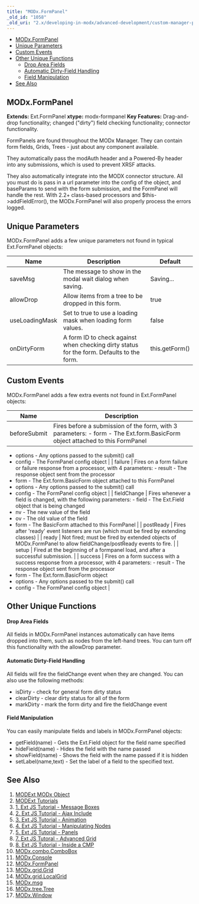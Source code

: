 ```yaml
---
title: "MODx.FormPanel"
_old_id: "1058"
_old_uri: "2.x/developing-in-modx/advanced-development/custom-manager-pages/modext/modx.formpanel"
---
```


- [MODx.FormPanel](#MODx.FormPanel-MODx.FormPanel)
- [Unique Parameters](#MODx.FormPanel-UniqueParameters)
- [Custom Events](#MODx.FormPanel-CustomEvents)
- [Other Unique Functions](#MODx.FormPanel-OtherUniqueFunctions)
  - [Drop Area Fields](#MODx.FormPanel-DropAreaFields)
  - [Automatic Dirty-Field Handling](#MODx.FormPanel-AutomaticDirtyFieldHandling)
  - [Field Manipulation](#MODx.FormPanel-FieldManipulation)
- [See Also](#MODx.FormPanel-SeeAlso)



## MODx.FormPanel

**Extends:** Ext.FormPanel 
**xtype:** modx-formpanel 
**Key Features:** Drag-and-drop functionality; changed ("dirty") field checking functionality; connector functionality.

FormPanels are found throughout the MODx Manager. They can contain form fields, Grids, Trees - just about any component available.

They automatically pass the modAuth header and a Powered-By header into any submissions, which is used to prevent XRSF attacks.

They also automatically integrate into the MODX connector structure. All you must do is pass in a url parameter into the config of the object, and baseParams to send with the form submission, and the FormPanel will handle the rest. With 2.2+ class-based processors and $this->addFieldError(), the MODx.FormPanel will also properly process the errors logged.

## Unique Parameters

MODx.FormPanel adds a few unique parameters not found in typical Ext.FormPanel objects:

| Name | Description | Default |
|------|-------------|---------|
| saveMsg | The message to show in the modal wait dialog when saving. | Saving... |
| allowDrop | Allow items from a tree to be dropped in this form. | true |
| useLoadingMask | Set to true to use a loading mask when loading form values. | false |
| onDirtyForm | A form ID to check against when checking dirty status for the form. Defaults to the form. | this.getForm() |
## Custom Events

MODx.FormPanel adds a few extra events not found in Ext.FormPanel objects:

| Name | Description |
|------|-------------|
| beforeSubmit | Fires before a submission of the form, with 3 parameters: - form - The Ext.form.BasicForm object attached to this FormPanel
- options - Any options passed to the submit() call
- config - The FormPanel config object |
| failure | Fires on a form failure or failure response from a processor, with 4 parameters: - result - The response object sent from the processor
- form - The Ext.form.BasicForm object attached to this FormPanel
- options - Any options passed to the submit() call
- config - The FormPanel config object |
| fieldChange | Fires whenever a field is changed, with the following parameters: - field - The Ext.Field object that is being changed
- nv - The new value of the field
- ov - The old value of the field
- form - The BasicForm attached to this FormPanel |
| postReady | Fires after 'ready' event listeners are run (which must be fired by extending classes) |
| ready | Not fired; must be fired by extended objects of MODx.FormPanel to allow fieldChange/postReady events to fire. |
| setup | Fired at the beginning of a formpanel load, and after a successful submission. |
| success | Fires on a form success with a success response from a processor, with 4 parameters: - result - The response object sent from the processor
- form - The Ext.form.BasicForm object
- options - Any options passed to the submit() call
- config - The FormPanel config object |
## Other Unique Functions

#### Drop Area Fields

All fields in MODx.FormPanel instances automatically can have items dropped into them, such as nodes from the left-hand trees. You can turn off this functionality with the allowDrop parameter.

#### Automatic Dirty-Field Handling

All fields will fire the fieldChange event when they are changed. You can also use the following methods:

- isDirty - check for general form dirty status
- clearDirty - clear dirty status for all of the form
- markDirty - mark the form dirty and fire the fieldChange event

#### Field Manipulation

You can easily manipulate fields and labels in MODx.FormPanel objects:

- getField(name) - Gets the Ext.Field object for the field name specified
- hideField(name) - Hides the field with the name passed
- showField(name) - Shows the field with the name passed if it is hidden
- setLabel(name,text) - Set the label of a field to the specified text.

## See Also

1. [MODExt MODx Object](developing-in-modx/advanced-development/custom-manager-pages/modext/modext-modx-object)
2. [MODExt Tutorials](developing-in-modx/advanced-development/custom-manager-pages/modext/modext-tutorials)
  1. [1. Ext JS Tutorial - Message Boxes](developing-in-modx/advanced-development/custom-manager-pages/modext/modext-tutorials/1.-ext-js-tutorial-message-boxes)
  2. [2. Ext JS Tutorial - Ajax Include](developing-in-modx/advanced-development/custom-manager-pages/modext/modext-tutorials/2.-ext-js-tutorial-ajax-include)
  3. [3. Ext JS Tutorial - Animation](developing-in-modx/advanced-development/custom-manager-pages/modext/modext-tutorials/3.-ext-js-tutorial-animation)
  4. [4. Ext JS Tutorial - Manipulating Nodes](developing-in-modx/advanced-development/custom-manager-pages/modext/modext-tutorials/4.-ext-js-tutorial-manipulating-nodes)
  5. [5. Ext JS Tutorial - Panels](developing-in-modx/advanced-development/custom-manager-pages/modext/modext-tutorials/5.-ext-js-tutorial-panels)
  6. [7. Ext JS Tutoral - Advanced Grid](developing-in-modx/advanced-development/custom-manager-pages/modext/modext-tutorials/7.-ext-js-tutoral-advanced-grid)
  7. [8. Ext JS Tutorial - Inside a CMP](developing-in-modx/advanced-development/custom-manager-pages/modext/modext-tutorials/8.-ext-js-tutorial-inside-a-cmp)
3. [MODx.combo.ComboBox](developing-in-modx/advanced-development/custom-manager-pages/modext/modx.combo.combobox)
4. [MODx.Console](developing-in-modx/advanced-development/custom-manager-pages/modext/modx.console)
5. [MODx.FormPanel](developing-in-modx/advanced-development/custom-manager-pages/modext/modx.formpanel)
6. [MODx.grid.Grid](developing-in-modx/advanced-development/custom-manager-pages/modext/modx.grid.grid)
7. [MODx.grid.LocalGrid](developing-in-modx/advanced-development/custom-manager-pages/modext/modx.grid.localgrid)
8. [MODx.msg](developing-in-modx/advanced-development/custom-manager-pages/modext/modx.msg)
9. [MODx.tree.Tree](developing-in-modx/advanced-development/custom-manager-pages/modext/modx.tree.tree)
10. [MODx.Window](developing-in-modx/advanced-development/custom-manager-pages/modext/modx.window)